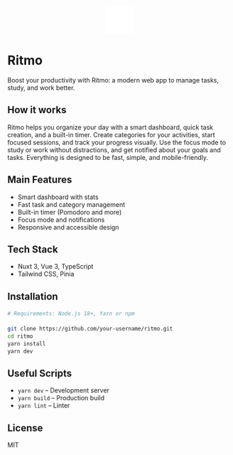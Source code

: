 <!-- Logo -->
<p align="center">
  <img src="public/logo-ritmo.svg" alt="Ritmo Logo" width="64" height="64" />
</p>

# Ritmo

Boost your productivity with Ritmo: a modern web app to manage tasks, study, and work better.

## How it works
Ritmo helps you organize your day with a smart dashboard, quick task creation, and a built-in timer. Create categories for your activities, start focused sessions, and track your progress visually. Use the focus mode to study or work without distractions, and get notified about your goals and tasks. Everything is designed to be fast, simple, and mobile-friendly.

## Main Features
- Smart dashboard with stats
- Fast task and category management
- Built-in timer (Pomodoro and more)
- Focus mode and notifications
- Responsive and accessible design

## Tech Stack
- Nuxt 3, Vue 3, TypeScript
- Tailwind CSS, Pinia

## Installation
```bash
# Requirements: Node.js 18+, Yarn or npm

git clone https://github.com/your-username/ritmo.git
cd ritmo
yarn install
yarn dev
```

## Useful Scripts
- `yarn dev` – Development server
- `yarn build` – Production build
- `yarn lint` – Linter

## License
MIT

